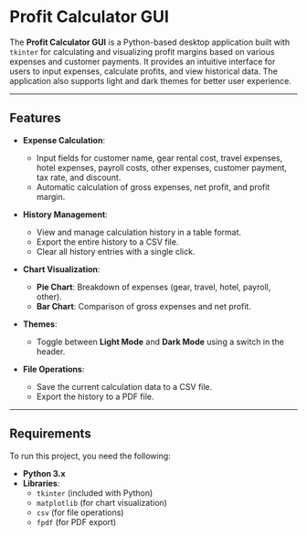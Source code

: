 # Profit Calculator GUI

The **Profit Calculator GUI** is a Python-based desktop application built with `tkinter` for calculating and visualizing profit margins based on various expenses and customer payments. It provides an intuitive interface for users to input expenses, calculate profits, and view historical data. The application also supports light and dark themes for better user experience.

---

## Features

- **Expense Calculation**:
  - Input fields for customer name, gear rental cost, travel expenses, hotel expenses, payroll costs, other expenses, customer payment, tax rate, and discount.
  - Automatic calculation of gross expenses, net profit, and profit margin.

- **History Management**:
  - View and manage calculation history in a table format.
  - Export the entire history to a CSV file.
  - Clear all history entries with a single click.

- **Chart Visualization**:
  - **Pie Chart**: Breakdown of expenses (gear, travel, hotel, payroll, other).
  - **Bar Chart**: Comparison of gross expenses and net profit.

- **Themes**:
  - Toggle between **Light Mode** and **Dark Mode** using a switch in the header.

- **File Operations**:
  - Save the current calculation data to a CSV file.
  - Export the history to a PDF file.

---

## Requirements

To run this project, you need the following:

- **Python 3.x**
- **Libraries**:
  - `tkinter` (included with Python)
  - `matplotlib` (for chart visualization)
  - `csv` (for file operations)
  - `fpdf` (for PDF export)
